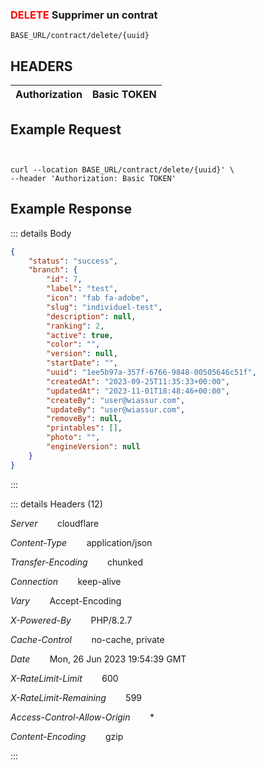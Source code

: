
### <span style="color:RED">DELETE</span> Supprimer un contrat
````
BASE_URL/contract/delete/{uuid}
````

## HEADERS

| Authorization | Basic TOKEN |
| ------------- | ----------- |


## Example Request

```curl


curl --location BASE_URL/contract/delete/{uuid}' \
--header 'Authorization: Basic TOKEN'

```


## Example Response

::: details Body  

```json
{
    "status": "success",
    "branch": {
        "id": 7,
        "label": "test",
        "icon": "fab fa-adobe",
        "slug": "individuel-test",
        "description": null,
        "ranking": 2,
        "active": true,
        "color": "",
        "version": null,
        "startDate": "",
        "uuid": "1ee5b97a-357f-6766-9848-00505646c51f",
        "createdAt": "2023-09-25T11:35:33+00:00",
        "updatedAt": "2023-11-01T18:48:46+00:00",
        "createBy": "user@wiassur.com",
        "updateBy": "user@wiassur.com",
        "removeBy": null,
        "printables": [],
        "photo": "",
        "engineVersion": null
    }
}


```




:::


::: details Headers (12)

 *Server*    &nbsp;&nbsp;&nbsp;&nbsp;&nbsp;&nbsp;      cloudflare

 *Content-Type*    &nbsp;&nbsp;&nbsp;&nbsp;&nbsp;&nbsp;   application/json


 *Transfer-Encoding*    &nbsp;&nbsp;&nbsp;&nbsp;&nbsp;&nbsp;      chunked

 *Connection*    &nbsp;&nbsp;&nbsp;&nbsp;&nbsp;&nbsp;  keep-alive
 
 *Vary*    &nbsp;&nbsp;&nbsp;&nbsp;&nbsp;&nbsp; Accept-Encoding



 *X-Powered-By*    &nbsp;&nbsp;&nbsp;&nbsp;&nbsp;&nbsp;  PHP/8.2.7


 *Cache-Control*    &nbsp;&nbsp;&nbsp;&nbsp;&nbsp;&nbsp; no-cache, private

 
 *Date*    &nbsp;&nbsp;&nbsp;&nbsp;&nbsp;&nbsp;  Mon, 26 Jun 2023 19:54:39 GMT
 

  *X-RateLimit-Limit*    &nbsp;&nbsp;&nbsp;&nbsp;&nbsp;&nbsp;  600

  *X-RateLimit-Remaining*    &nbsp;&nbsp;&nbsp;&nbsp;&nbsp;&nbsp;  599

*Access-Control-Allow-Origin*    &nbsp;&nbsp;&nbsp;&nbsp;&nbsp;&nbsp;  *


*Content-Encoding*    &nbsp;&nbsp;&nbsp;&nbsp;&nbsp;&nbsp;  gzip

  
 





:::
